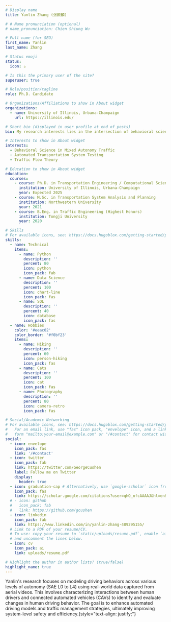 ```yaml
---
# Display name
title: Yanlin Zhang (张颜麟)

# # Name pronunciation (optional)
# name_pronunciation: Chien Shiung Wu

# Full name (for SEO)
first_name: Yanlin
last_name: Zhang

# Status emoji
status:
  icon: ☕️

# Is this the primary user of the site?
superuser: true

# Role/position/tagline
role: Ph.D. Candidate

# Organizations/Affiliations to show in About widget
organizations:
  - name: University of Illinois, Urbana-Champaign
    url: https://illinois.edu/

# Short bio (displayed in user profile at end of posts)
bio: My research interests lies in the intersection of behavioral science and mixed autonomy traffic flow.

# Interests to show in About widget
interests:
  - Behavioral Science in Mixed Autonomy Traffic
  - Automated Transportation System Testing
  - Traffic Flow Theory

# Education to show in About widget
education:
  courses:
    - course: Ph.D. in Transportation Engineering / Computational Science and Engineering
      institution: University of Illinois, Urbana-Champaign
      year: Expected 2025
    - course: M.Sc. in Transportation System Analysis and Planning
      institution: Northwestern University
      year: 2021
    - course: B.Eng. in Traffic Engineering (Highest Honors)
      institution: Tongji University
      year: 2020

# Skills
# For available icons, see: https://docs.hugoblox.com/getting-started/page-builder/#icons
skills:
  - name: Technical
    items:
      - name: Python
        description: ''
        percent: 80
        icon: python
        icon_pack: fab
      - name: Data Science
        description: ''
        percent: 100
        icon: chart-line
        icon_pack: fas
      - name: SQL
        description: ''
        percent: 40
        icon: database
        icon_pack: fas
  - name: Hobbies
    color: '#eeac02'
    color_border: '#f0bf23'
    items:
      - name: Hiking
        description: ''
        percent: 60
        icon: person-hiking
        icon_pack: fas
      - name: Cats
        description: ''
        percent: 100
        icon: cat
        icon_pack: fas
      - name: Photography
        description: ''
        percent: 80
        icon: camera-retro
        icon_pack: fas

# Social/Academic Networking
# For available icons, see: https://docs.hugoblox.com/getting-started/page-builder/#icons
#   For an email link, use "fas" icon pack, "envelope" icon, and a link in the
#   form "mailto:your-email@example.com" or "/#contact" for contact widget.
social:
  - icon: envelope
    icon_pack: fas
    link: '/#contact'
  - icon: twitter
    icon_pack: fab
    link: https://twitter.com/GeorgeCushen
    label: Follow me on Twitter
    display:
      header: true
  - icon: graduation-cap # Alternatively, use `google-scholar` icon from `ai` icon pack
    icon_pack: fas
    link: https://scholar.google.com/citations?user=qhO_nfcAAAAJ&hl=en&oi=sra
  # - icon: github
  #   icon_pack: fab
  #   link: https://github.com/gcushen
  - icon: linkedin
    icon_pack: fab
    link: https://www.linkedin.com/in/yanlin-zhang-489295155/
  # Link to a PDF of your resume/CV.
  # To use: copy your resume to `static/uploads/resume.pdf`, enable `ai` icons in `params.yaml`,
  # and uncomment the lines below.
  - icon: cv
    icon_pack: ai
    link: uploads/resume.pdf

# Highlight the author in author lists? (true/false)
highlight_name: true
---
```


Yanlin's research focuses on modeling driving behaviors across various levels of autonomy (SAE L0 to L4) using real-world data captured from aerial videos. This involves characterizing interactions between human drivers and connected automated vehicles (CAVs) to identify and evaluate changes in human driving behavior. The goal is to enhance automated driving models and traffic management strategies, ultimately improving system-level safety and efficiency.{style="text-align: justify;"}

